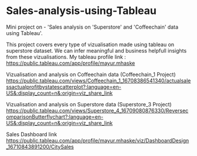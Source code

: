 # Sales-analysis-using-Tableau
Mini project on - 'Sales analysis on 'Superstore' and 'Coffeechain' data using Tableau'.

This project covers every type of vizualisation made using tableau on superstore dataset. We can infer meaningful and business helpfull insights from these vizualisations.
My tableau profile link : https://public.tableau.com/app/profile/mayur.mhaske

Vizualisation and analysis on Coffeechain data (Coffeechain_1 Project) 
https://public.tableau.com/views/Coffeechain_1_16708386541340/actualsalessactualprofitbystatescatterplot?:language=en-US&:display_count=n&:origin=viz_share_link

Vizualisation and analysis on Superstore data (Superstore_3 Project) 
https://public.tableau.com/views/Superstore_4_16709080876330/ReversecomparisonButterflychart?:language=en-US&:display_count=n&:origin=viz_share_link

Sales Dashboard link
https://public.tableau.com/app/profile/mayur.mhaske/viz/DashboardDesign_16710843891200/CitySales
